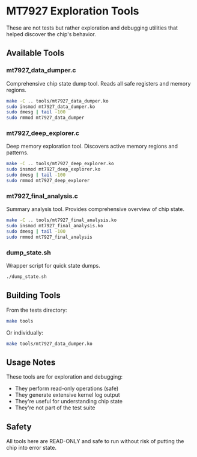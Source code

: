 # MT7927 Exploration Tools

These are not tests but rather exploration and debugging utilities that helped discover the chip's behavior.

## Available Tools

### mt7927_data_dumper.c
Comprehensive chip state dump tool. Reads all safe registers and memory regions.
```bash
make -C .. tools/mt7927_data_dumper.ko
sudo insmod mt7927_data_dumper.ko
sudo dmesg | tail -100
sudo rmmod mt7927_data_dumper
```

### mt7927_deep_explorer.c
Deep memory exploration tool. Discovers active memory regions and patterns.
```bash
make -C .. tools/mt7927_deep_explorer.ko
sudo insmod mt7927_deep_explorer.ko
sudo dmesg | tail -100
sudo rmmod mt7927_deep_explorer
```

### mt7927_final_analysis.c
Summary analysis tool. Provides comprehensive overview of chip state.
```bash
make -C .. tools/mt7927_final_analysis.ko
sudo insmod mt7927_final_analysis.ko
sudo dmesg | tail -100
sudo rmmod mt7927_final_analysis
```

### dump_state.sh
Wrapper script for quick state dumps.
```bash
./dump_state.sh
```

## Building Tools

From the tests directory:
```bash
make tools
```

Or individually:
```bash
make tools/mt7927_data_dumper.ko
```

## Usage Notes

These tools are for exploration and debugging:
- They perform read-only operations (safe)
- They generate extensive kernel log output
- They're useful for understanding chip state
- They're not part of the test suite

## Safety

All tools here are READ-ONLY and safe to run without risk of putting the chip into error state.
